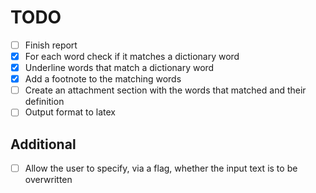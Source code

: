 # TODO
- [ ] Finish report
- [x] For each word check if it matches a dictionary word
- [x] Underline words that match a dictionary word
- [x] Add a footnote to the matching words
- [ ] Create an attachment section with the words that matched and their definition
- [ ] Output format to latex

## Additional
- [ ] Allow the user to specify, via a flag, whether the input text is to be overwritten
